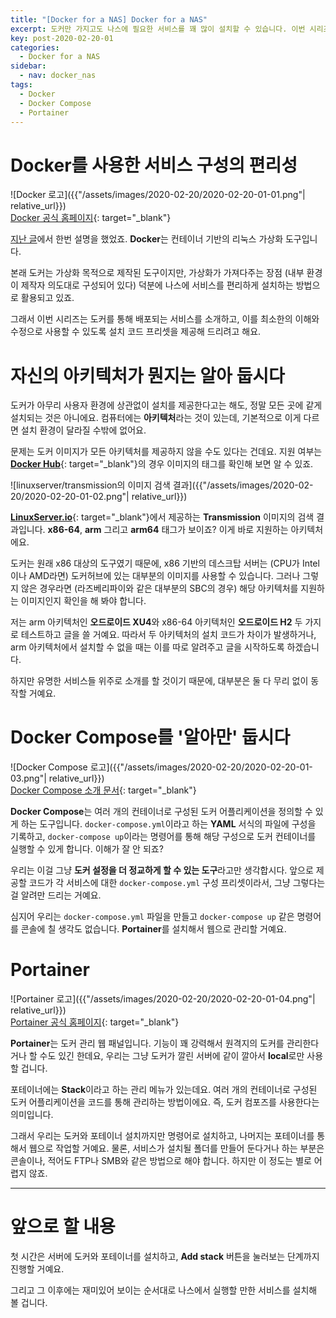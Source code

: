 ```yaml
---
title: "[Docker for a NAS] Docker for a NAS"
excerpt: 도커만 가지고도 나스에 필요한 서비스를 꽤 많이 설치할 수 있습니다. 이번 시리즈에서는 나스 구축에 쓸 만한 도커 서비스를 소개하고, 가능한 한 쉽게 설치해 보려고 해요.
key: post-2020-02-20-01
categories:
  - Docker for a NAS
sidebar:
  - nav: docker_nas
tags:
  - Docker
  - Docker Compose
  - Portainer
---
```


# Docker를 사용한 서비스 구성의 편리성

![Docker 로고]({{"/assets/images/2020-02-20/2020-02-20-01-01.png"| relative_url}})  
[Docker 공식 홈페이지](https://www.docker.com/){: target="_blank"}

[지난 글](/2019-12-22/Docker-서비스-설치)에서 한번 설명을 했었죠. **Docker**는 컨테이너 기반의 리눅스 가상화 도구입니다.

본래 도커는 가상화 목적으로 제작된 도구이지만, 가상화가 가져다주는 장점 (내부 환경이 제작자 의도대로 구성되어 있다) 덕분에 나스에 서비스를 편리하게 설치하는 방법으로 활용되고 있죠.

그래서 이번 시리즈는 도커를 통해 배포되는 서비스를 소개하고, 이를 최소한의 이해와 수정으로 사용할 수 있도록 설치 코드 프리셋을 제공해 드리려고 해요.

# 자신의 아키텍처가 뭔지는 알아 둡시다

도커가 아무리 사용자 환경에 상관없이 설치를 제공한다고는 해도, 정말 모든 곳에 같게 설치되는 것은 아니에요. 컴퓨터에는 **아키텍처**라는 것이 있는데, 기본적으로 이게 다르면 설치 환경이 달라질 수밖에 없어요.

문제는 도커 이미지가 모든 아키텍처를 제공하지 않을 수도 있다는 건데요. 지원 여부는 [**Docker Hub**](https://hub.docker.com/){: target="_blank"}의 경우 이미지의 태그를 확인해 보면 알 수 있죠.

![linuxserver/transmission의 이미지 검색 결과]({{"/assets/images/2020-02-20/2020-02-20-01-02.png"| relative_url}})

[**LinuxServer.io**](https://www.linuxserver.io/){: target="_blank"}에서 제공하는 **Transmission** 이미지의 검색 결과입니다. **x86-64**, **arm** 그리고 **arm64** 태그가 보이죠? 이게 바로 지원하는 아키텍처에요.

도커는 원래 x86 대상의 도구였기 때문에, x86 기반의 데스크탑 서버는 (CPU가 Intel이나 AMD라면) 도커허브에 있는 대부분의 이미지를 사용할 수 있습니다. 그러나 그렇지 않은 경우라면 (라즈베리파이와 같은 대부분의 SBC의 경우) 해당 아키텍처를 지원하는 이미지인지 확인을 해 봐야 합니다.

저는 arm 아키텍처인 **오드로이드 XU4**와 x86-64 아키텍처인 **오드로이드 H2** 두 가지로 테스트하고 글을 쓸 거예요. 따라서 두 아키텍처의 설치 코드가 차이가 발생하거나, arm 아키텍처에서 설치할 수 없을 때는 이를 따로 알려주고 글을 시작하도록 하겠습니다.

하지만 유명한 서비스들 위주로 소개를 할 것이기 때문에, 대부분은 둘 다 무리 없이 동작할 거예요.

# Docker Compose를 '알아만' 둡시다

![Docker Compose 로고]({{"/assets/images/2020-02-20/2020-02-20-01-03.png"| relative_url}})  
[Docker Compose 소개 문서](https://docs.docker.com/compose/){: target="_blank"}

**Docker Compose**는 여러 개의 컨테이너로 구성된 도커 어플리케이션을 정의할 수 있게 하는 도구입니다. `docker-compose.yml`이라고 하는 **YAML** 서식의 파일에 구성을 기록하고, `docker-compose up`이라는 명령어를 통해 해당 구성으로 도커 컨테이너를 실행할 수 있게 합니다. 이해가 잘 안 되죠?

우리는 이걸 그냥 **도커 설정을 더 정교하게 할 수 있는 도구**라고만 생각합시다. 앞으로 제공할 코드가 각 서비스에 대한 `docker-compose.yml` 구성 프리셋이라서, 그냥 그렇다는 걸 알려만 드리는 거예요.

심지어 우리는 `docker-compose.yml` 파일을 만들고 `docker-compose up` 같은 명령어를 콘솔에 칠 생각도 없습니다. **Portainer**를 설치해서 웹으로 관리할 거예요.

# Portainer

![Portainer 로고]({{"/assets/images/2020-02-20/2020-02-20-01-04.png"| relative_url}})  
[Portainer 공식 홈페이지](https://www.portainer.io/){: target="_blank"}

**Portainer**는 도커 관리 웹 패널입니다. 기능이 꽤 강력해서 원격지의 도커를 관리한다거나 할 수도 있긴 한데요, 우리는 그냥 도커가 깔린 서버에 같이 깔아서 **local**로만 사용할 겁니다.

포테이너에는 **Stack**이라고 하는 관리 메뉴가 있는데요. 여러 개의 컨테이너로 구성된 도커 어플리케이션을 코드를 통해 관리하는 방법이에요. 즉, 도커 컴포즈를 사용한다는 의미입니다.

그래서 우리는 도커와 포테이너 설치까지만 명령어로 설치하고, 나머지는 포테이너를 통해서 웹으로 작업할 거예요. 물론, 서비스가 설치될 폴더를 만들어 둔다거나 하는 부분은 콘솔이나, 적어도 FTP나 SMB와 같은 방법으로 해야 합니다. 하지만 이 정도는 별로 어렵지 않죠.

---

# 앞으로 할 내용

첫 시간은 서버에 도커와 포테이너를 설치하고, **Add stack** 버튼을 눌러보는 단계까지 진행할 거예요.

그리고 그 이후에는 재미있어 보이는 순서대로 나스에서 실행할 만한 서비스를 설치해 볼 겁니다.
